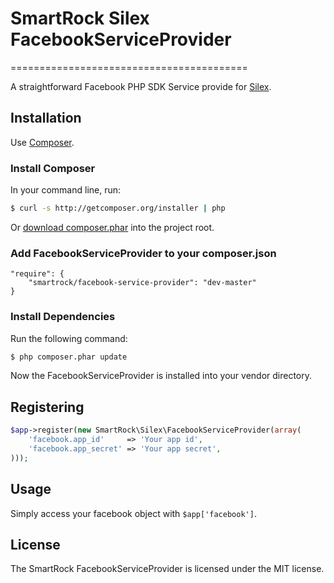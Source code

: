 # SmartRock Silex FacebookServiceProvider
=========================================

A straightforward Facebook PHP SDK Service provide for [Silex][1].

Installation
------------

Use [Composer][2].

### Install Composer

In your command line, run:

``` bash
$ curl -s http://getcomposer.org/installer | php
```

Or [download composer.phar][3] into the project root.

### Add FacebookServiceProvider to your composer.json

    "require": {
        "smartrock/facebook-service-provider": "dev-master"
    }

### Install Dependencies

Run the following command:

``` bash
$ php composer.phar update
```

Now the FacebookServiceProvider is installed into your vendor directory.

Registering
-----------

```php
$app->register(new SmartRock\Silex\FacebookServiceProvider(array(
    'facebook.app_id'     => 'Your app id',
    'facebook.app_secret' => 'Your app secret',
)));
```

Usage
--------

Simply access your facebook object with `$app['facebook']`.

License
-------

The SmartRock FacebookServiceProvider is licensed under the MIT license.

[1]: http://silex.sensiolabs.org/
[2]: http://getcomposer.org/
[3]: http://getcomposer.org/composer.phar